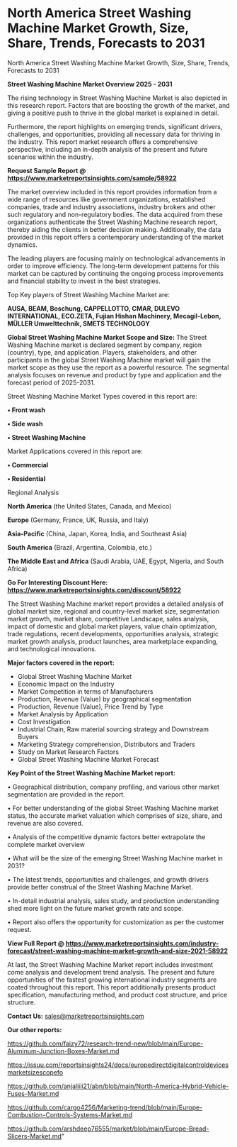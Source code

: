 # North America Street Washing Machine Market Growth, Size, Share, Trends, Forecasts to 2031
North America Street Washing Machine Market Growth, Size, Share, Trends, Forecasts to 2031

<Strong> Street Washing Machine Market Overview 2025 - 2031</strong>

The rising technology in Street Washing Machine Market is also depicted in this research report. Factors that are boosting the growth of the market, and giving a positive push to thrive in the global market is explained in detail.

Furthermore, the report highlights on emerging trends, significant drivers, challenges, and opportunities, providing all necessary data for thriving in the industry. This report market research offers a comprehensive perspective, including an in-depth analysis of the present and future scenarios within the industry.

<strong>Request Sample Report @ <a href=https://www.marketreportsinsights.com/sample/58922>https://www.marketreportsinsights.com/sample/58922</a></strong>

The market overview included in this report provides information from a wide range of resources like government organizations, established companies, trade and industry associations, industry brokers and other such regulatory and non-regulatory bodies. The data acquired from these organizations authenticate the Street Washing Machine research report, thereby aiding the clients in better decision making. Additionally, the data provided in this report offers a contemporary understanding of the market dynamics.

The leading players are focusing mainly on technological advancements in order to improve efficiency. The long-term development patterns for this market can be captured by continuing the ongoing process improvements and financial stability to invest in the best strategies.

Top Key players of Street Washing Machine Market are:

<strong>AUSA, BEAM, Boschung, CAPPELLOTTO, CMAR, DULEVO INTERNATIONAL, ECO.ZETA, Fujian Hishan Machinery, Mecagil-Lebon, MÜLLER Umwelttechnik, SMETS TECHNOLOGY</strong>

<strong><b>Global Street Washing Machine Market Scope and Size:</b></strong>
The Street Washing Machine market is declared segment by company, region (country), type, and application. Players, stakeholders, and other participants in the global Street Washing Machine market will gain the market scope as they use the report as a powerful resource. The segmental analysis focuses on revenue and product by type and application and the forecast period of 2025-2031.

Street Washing Machine Market Types covered in this report are:

<strong>• Front wash

• Side wash

• Street Washing Machine</strong>

Market Applications covered in this report are:

<strong>• Commercial

• Residential</strong> 

Regional Analysis

<strong>North America</strong> (the United States, Canada, and Mexico)

<strong>Europe</strong> (Germany, France, UK, Russia, and Italy)

<strong>Asia-Pacific</strong> (China, Japan, Korea, India, and Southeast Asia)

<strong>South America</strong> (Brazil, Argentina, Colombia, etc.)

<strong>The Middle East and Africa</strong> (Saudi Arabia, UAE, Egypt, Nigeria, and South Africa)

<strong>Go For Interesting Discount Here: <a href=https://www.marketreportsinsights.com/discount/58922>https://www.marketreportsinsights.com/discount/58922</a></strong>

The Street Washing Machine market report provides a detailed analysis of global market size, regional and country-level market size, segmentation market growth, market share, competitive Landscape, sales analysis, impact of domestic and global market players, value chain optimization, trade regulations, recent developments, opportunities analysis, strategic market growth analysis, product launches, area marketplace expanding, and technological innovations.

<strong><b>Major factors covered in the report:</b></strong>
<ul>
  <li>Global Street Washing Machine Market </li>
  <li>Economic Impact on the Industry</li>
  <li>Market Competition in terms of Manufacturers</li>
  <li>Production, Revenue (Value) by geographical segmentation</li>
  <li>Production, Revenue (Value), Price Trend by Type</li>
  <li>Market Analysis by Application</li>
  <li>Cost Investigation</li>
  <li>Industrial Chain, Raw material sourcing strategy and Downstream Buyers</li>
  <li>Marketing Strategy comprehension, Distributors and Traders</li>
  <li>Study on Market Research Factors</li>
  <li>Global Street Washing Machine Market Forecast</li>
</ul>

<strong><b>Key Point of the Street Washing Machine Market report:</b></strong>

• Geographical distribution, company profiling, and various other market segmentation are provided in the report.

• For better understanding of the global Street Washing Machine market status, the accurate market valuation which comprises of size, share, and revenue are also covered.

• Analysis of the competitive dynamic factors better extrapolate the complete market overview

• What will be the size of the emerging Street Washing Machine market in 2031?

• The latest trends, opportunities and challenges, and growth drivers provide better construal of the Street Washing Machine Market.

• In-detail industrial analysis, sales study, and production understanding shed more light on the future market growth rate and scope.

• Report also offers the opportunity for customization as per the customer request.

<strong><b>View Full Report @ <a href=https://www.marketreportsinsights.com/industry-forecast/street-washing-machine-market-growth-and-size-2021-58922>https://www.marketreportsinsights.com/industry-forecast/street-washing-machine-market-growth-and-size-2021-58922</a></b></strong>


At last, the Street Washing Machine Market report includes investment come analysis and development trend analysis. The present and future opportunities of the fastest growing international industry segments are coated throughout this report. This report additionally presents product specification, manufacturing method, and product cost structure, and price structure.

<strong>Contact Us:</strong>
sales@marketreportsinsights.com

<strong>Our other reports:</strong>

<a href=https://github.com/faizy72/research-trend-new/blob/main/Europe-Aluminum-Junction-Boxes-Market.md>https://github.com/faizy72/research-trend-new/blob/main/Europe-Aluminum-Junction-Boxes-Market.md</a>

<a href=https://issuu.com/reportsinsights24/docs/europedirectdigitalcontroldevicesmarketsizescopefo>https://issuu.com/reportsinsights24/docs/europedirectdigitalcontroldevicesmarketsizescopefo</a>

<a href=https://github.com/anjaliiii21/abn/blob/main/North-America-Hybrid-Vehicle-Fuses-Market.md>https://github.com/anjaliiii21/abn/blob/main/North-America-Hybrid-Vehicle-Fuses-Market.md</a>

<a href=https://github.com/cargo4256/Marketing-trend/blob/main/Europe-Combustion-Controls-Systems-Market.md>https://github.com/cargo4256/Marketing-trend/blob/main/Europe-Combustion-Controls-Systems-Market.md</a>

<a href=https://github.com/arshdeep76555/market/blob/main/Europe-Bread-Slicers-Market.md>https://github.com/arshdeep76555/market/blob/main/Europe-Bread-Slicers-Market.md</a>"
